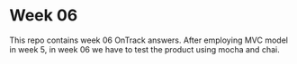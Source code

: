 # Week 06
This repo contains week 06 OnTrack answers.
After employing MVC model in week 5, in week 06 we have to test the product using mocha and chai. 
